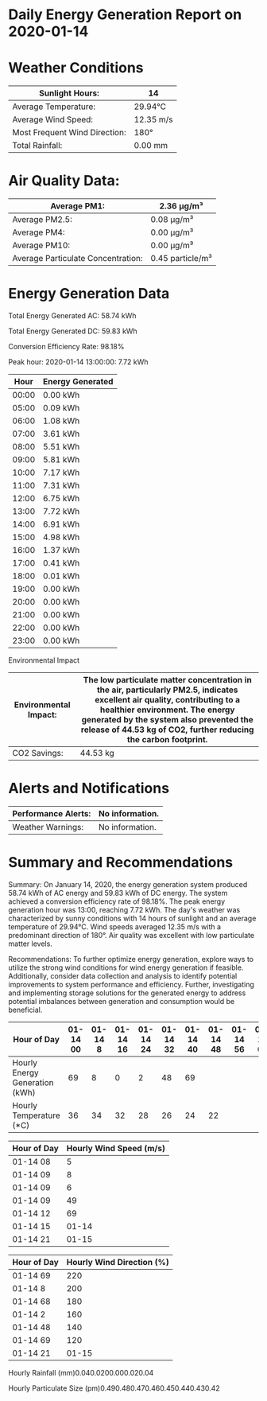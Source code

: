 # Daily Energy Generation Report on 2020-01-14

# Weather Conditions

|Sunlight Hours:|14|
|---|---|
|Average Temperature:|29.94°C|
|Average Wind Speed:|12.35 m/s|
|Most Frequent Wind Direction:|180°|
|Total Rainfall:|0.00 mm|

# Air Quality Data:

|Average PM1:|2.36 μg/m³|
|---|---|
|Average PM2.5:|0.08 μg/m³|
|Average PM4:|0.00 μg/m³|
|Average PM10:|0.00 μg/m³|
|Average Particulate Concentration:|0.45 particle/m³|

# Energy Generation Data

Total Energy Generated AC: 58.74 kWh

Total Energy Generated DC: 59.83 kWh

Conversion Efficiency Rate: 98.18%

Peak hour: 2020-01-14 13:00:00: 7.72 kWh

|Hour|Energy Generated|
|---|---|
|00:00|0.00 kWh|
|05:00|0.09 kWh|
|06:00|1.08 kWh|
|07:00|3.61 kWh|
|08:00|5.51 kWh|
|09:00|5.81 kWh|
|10:00|7.17 kWh|
|11:00|7.31 kWh|
|12:00|6.75 kWh|
|13:00|7.72 kWh|
|14:00|6.91 kWh|
|15:00|4.98 kWh|
|16:00|1.37 kWh|
|17:00|0.41 kWh|
|18:00|0.01 kWh|
|19:00|0.00 kWh|
|20:00|0.00 kWh|
|21:00|0.00 kWh|
|22:00|0.00 kWh|
|23:00|0.00 kWh|

Environmental Impact

|Environmental Impact:|The low particulate matter concentration in the air, particularly PM2.5, indicates excellent air quality, contributing to a healthier environment. The energy generated by the system also prevented the release of 44.53 kg of CO2, further reducing the carbon footprint.|
|---|---|
|CO2 Savings:|44.53 kg|

# Alerts and Notifications

|Performance Alerts:|No information.|
|---|---|
|Weather Warnings:|No information.|

# Summary and Recommendations

Summary: On January 14, 2020, the energy generation system produced 58.74 kWh of AC energy and 59.83 kWh of DC energy. The system achieved a conversion efficiency rate of 98.18%. The peak energy generation hour was 13:00, reaching 7.72 kWh. The day's weather was characterized by sunny conditions with 14 hours of sunlight and an average temperature of 29.94°C. Wind speeds averaged 12.35 m/s with a predominant direction of 180°. Air quality was excellent with low particulate matter levels.

Recommendations: To further optimize energy generation, explore ways to utilize the strong wind conditions for wind energy generation if feasible. Additionally, consider data collection and analysis to identify potential improvements to system performance and efficiency. Further, investigating and implementing storage solutions for the generated energy to address potential imbalances between generation and consumption would be beneficial.

|Hour of Day|01-14 00|01-14 8|01-14 16|01-14 24|01-14 32|01-14 40|01-14 48|01-14 56|01-15 00|
|---|---|---|---|---|---|---|---|---|---|
|Hourly Energy Generation (kWh)|69|8|0|2|48|69| | | |
|Hourly Temperature (*C)|36|34|32|28|26|24|22| | |

|Hour of Day|Hourly Wind Speed (m/s)|
|---|---|
|01-14 08|5|
|01-14 09|8|
|01-14 09|6|
|01-14 09|49|
|01-14 12|69|
|01-14 15|01-14|
|01-14 21|01-15|

|Hour of Day|Hourly Wind Direction (%)|
|---|---|
|01-14 69|220|
|01-14 8|200|
|01-14 68|180|
|01-14 2|160|
|01-14 48|140|
|01-14 69|120|
|01-14 21|01-15|

Hourly Rainfall (mm)0.040.0200.000.020.04

Hourly Particulate Size (pm)0.490.480.470.460.450.440.430.42
